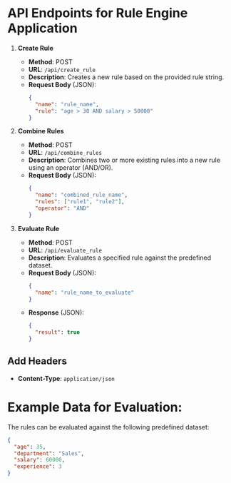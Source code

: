 # API Endpoints for Rule Engine Application

1. **Create Rule**
   - **Method**: POST
   - **URL**: `/api/create_rule`
   - **Description**: Creates a new rule based on the provided rule string.
   - **Request Body** (JSON):
     ```json
     {
       "name": "rule_name",
       "rule": "age > 30 AND salary > 50000"
     }
     ```

2. **Combine Rules**
   - **Method**: POST
   - **URL**: `/api/combine_rules`
   - **Description**: Combines two or more existing rules into a new rule using an operator (AND/OR).
   - **Request Body** (JSON):
     ```json
     {
       "name": "combined_rule_name",
       "rules": ["rule1", "rule2"],
       "operator": "AND"
     }
     ```

3. **Evaluate Rule**
   - **Method**: POST
   - **URL**: `/api/evaluate_rule`
   - **Description**: Evaluates a specified rule against the predefined dataset.
   - **Request Body** (JSON):
     ```json
     {
       "name": "rule_name_to_evaluate"
     }
     ```
   - **Response** (JSON):
     ```json
     {
       "result": true
     }
     ```
## Add Headers
- **Content-Type**: `application/json`

# Example Data for Evaluation:
The rules can be evaluated against the following predefined dataset:
```json
{
  "age": 35,
  "department": "Sales",
  "salary": 60000,
  "experience": 3
}
